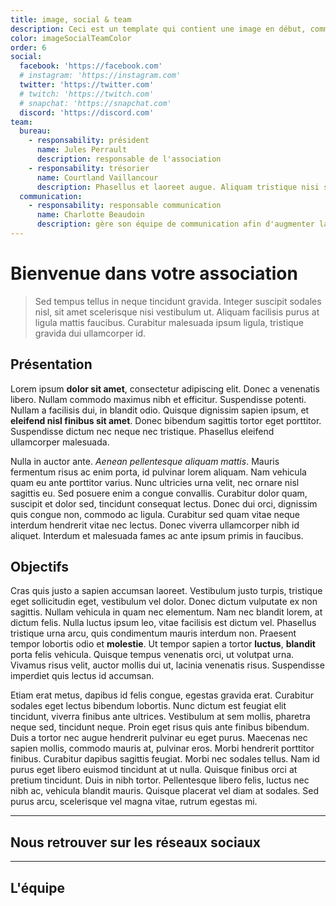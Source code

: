 ```yaml
---
title: image, social & team
description: Ceci est un template qui contient une image en début, comme le logo de votre association, la bannière pour les réseaux et votre équipe ! Un template complet en quelque sorte !
color: imageSocialTeamColor
order: 6
social:
  facebook: 'https://facebook.com'
  # instagram: 'https://instagram.com'
  twitter: 'https://twitter.com'
  # twitch: 'https://twitch.com'
  # snapchat: 'https://snapchat.com'
  discord: 'https://discord.com'
team:
  bureau:
    - responsability: président
      name: Jules Perrault
      description: responsable de l'association
    - responsability: trésorier
      name: Courtland Vaillancour
      description: Phasellus et laoreet augue. Aliquam tristique nisi sed velit faucibus auctor. Nulla turpis diam, volutpat nec nisl vitae.
  communication:
    - responsability: responsable communication
      name: Charlotte Beaudoin
      description: gère son équipe de communication afin d'augmenter la visibilité de l'association
---
```


# Bienvenue dans votre association

<campus-center>
  <campus-responsive-image folder-name="img" name="logo.jpg" max-width="800"></campus-responsive-image>
</campus-center>

> Sed tempus tellus in neque tincidunt gravida. Integer suscipit sodales nisl, sit amet scelerisque nisi vestibulum ut. Aliquam facilisis purus at ligula mattis faucibus. Curabitur malesuada ipsum ligula, tristique gravida dui ullamcorper id.

## Présentation

Lorem ipsum **dolor sit amet**, consectetur adipiscing elit. Donec a venenatis libero. Nullam commodo maximus nibh et efficitur. Suspendisse potenti. Nullam a facilisis dui, in blandit odio. Quisque dignissim sapien ipsum, et **eleifend nisl finibus sit amet**. Donec bibendum sagittis tortor eget porttitor. Suspendisse dictum nec neque nec tristique. Phasellus eleifend ullamcorper malesuada.

Nulla in auctor ante. _Aenean pellentesque aliquam mattis_. Mauris fermentum risus ac enim porta, id pulvinar lorem aliquam. Nam vehicula quam eu ante porttitor varius. Nunc ultricies urna velit, nec ornare nisl sagittis eu. Sed posuere enim a congue convallis. Curabitur dolor quam, suscipit et dolor sed, tincidunt consequat lectus. Donec dui orci, dignissim quis congue non, commodo ac ligula. Curabitur sed quam vitae neque interdum hendrerit vitae nec lectus. Donec viverra ullamcorper nibh id aliquet. Interdum et malesuada fames ac ante ipsum primis in faucibus.

## Objectifs

Cras quis justo a sapien accumsan laoreet. Vestibulum justo turpis, tristique eget sollicitudin eget, vestibulum vel dolor. Donec dictum vulputate ex non sagittis. Nullam vehicula in quam nec elementum. Nam nec blandit lorem, at dictum felis. Nulla luctus ipsum leo, vitae facilisis est dictum vel. Phasellus tristique urna arcu, quis condimentum mauris interdum non. Praesent tempor lobortis odio et **molestie**. Ut tempor sapien a tortor **luctus**, **blandit** porta felis vehicula. Quisque tempus venenatis orci, ut volutpat urna. Vivamus risus velit, auctor mollis dui ut, lacinia venenatis risus. Suspendisse imperdiet quis lectus id accumsan.

Etiam erat metus, dapibus id felis congue, egestas gravida erat. Curabitur sodales eget lectus bibendum lobortis. Nunc dictum est feugiat elit tincidunt, viverra finibus ante ultrices. Vestibulum at sem mollis, pharetra neque sed, tincidunt neque. Proin eget risus quis ante finibus bibendum. Duis a tortor nec augue hendrerit pulvinar eu eget purus. Maecenas nec sapien mollis, commodo mauris at, pulvinar eros. Morbi hendrerit porttitor finibus. Curabitur dapibus sagittis feugiat. Morbi nec sodales tellus. Nam id purus eget libero euismod tincidunt at ut nulla. Quisque finibus orci at pretium tincidunt. Duis in nibh tortor. Pellentesque libero felis, luctus nec nibh ac, vehicula blandit mauris. Quisque placerat vel diam at sodales. Sed purus arcu, scelerisque vel magna vitae, rutrum egestas mi.

---

## Nous retrouver sur les réseaux sociaux

<campus-social :social="social" :color="color"></campus-social>

---

## L'équipe

<campus-team :team="team" :color="color"></campus-team>
